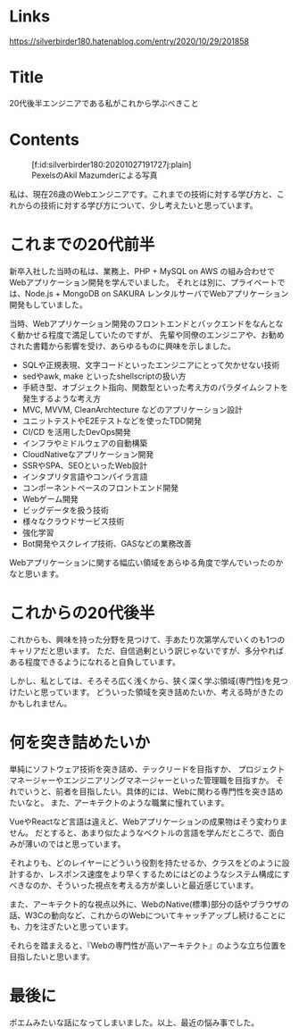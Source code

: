 # Links
https://silverbirder180.hatenablog.com/entry/2020/10/29/201858

# Title
20代後半エンジニアである私がこれから学ぶべきこと

# Contents
<figure class="figure-image figure-image-fotolife" title="PexelsのAkil Mazumderによる写真">[f:id:silverbirder180:20201027191727j:plain]<figcaption>PexelsのAkil Mazumderによる写真</figcaption></figure>

私は、現在26歳のWebエンジニアです。これまでの技術に対する学び方と、これからの技術に対する学び方について、少し考えたいと思っています。

# これまでの20代前半

新卒入社した当時の私は、業務上、PHP + MySQL on AWS の組み合わせでWebアプリケーション開発を学んでいました。
それとは別に、プライベートでは、Node.js + MongoDB on SAKURA レンタルサーバでWebアプリケーション開発もしていました。

当時、Webアプリケーション開発のフロントエンドとバックエンドをなんとなく動かせる程度で満足していたのですが、
先輩や同僚のエンジニアや、お勧めされた書籍から影響を受け、あらゆるものに興味を示しました。

* SQLや正規表現、文字コードといったエンジニアにとって欠かせない技術
* sedやawk, make といったshellscriptの扱い方
* 手続き型、オブジェクト指向、関数型といった考え方のパラダイムシフトを発生するような考え方
* MVC, MVVM, CleanArchtecture などのアプリケーション設計
* ユニットテストやE2Eテストなどを使ったTDD開発
* CI/CD を活用したDevOps開発
* インフラやミドルウェアの自動構築
* CloudNativeなアプリケーション開発
* SSRやSPA、SEOといったWeb設計
* インタプリタ言語やコンパイラ言語
* コンポーネントベースのフロントエンド開発
* Webゲーム開発
* ビッグデータを扱う技術
* 様々なクラウドサービス技術
* 強化学習
* Bot開発やスクレイプ技術、GASなどの業務改善

Webアプリケーションに関する幅広い領域をあらゆる角度で学んでいったのかなと思います。

# これからの20代後半

これからも、興味を持った分野を見つけて、手あたり次第学んでいくのも1つのキャリアだと思います。
ただ、自信過剰という訳じゃないですが、多分やればある程度できるようになれると自負しています。

しかし、私としては、そろそろ広く浅くから、狭く深く学ぶ領域(専門性)を見つけたいと思っています。
どういった領域を突き詰めたいか、考える時がきたのかもしれません。

# 何を突き詰めたいか

単純にソフトウェア技術を突き詰め、テックリードを目指すか、
プロジェクトマネージャーやエンジニアリングマネージャーといった管理職を目指すか。
それでいうと、前者を目指したい。具体的には、Webに関わる専門性を突き詰めたいなと。
また、アーキテクトのような職業に憧れています。

VueやReactなど言語は違えど、Webアプリケーションの成果物はそう変わりません。
だとすると、あまり似たようなベクトルの言語を学んだところで、面白みが薄いのではと思っています。

それよりも、どのレイヤーにどういう役割を持たせるか、クラスをどのように設計するか、レスポンス速度をより早くするためにはどのようなシステム構成にすべきなのか、そういった視点を考える方が楽しいと最近感じています。

また、アーキテクト的な視点以外に、WebのNative(標準)部分の話やブラウザの話、W3Cの動向など、これからのWebについてキャッチアップし続けることにも、力を注ぎたいと思っています。

それらを踏まえると、『Webの専門性が高いアーキテクト』のような立ち位置を目指したいと思います。

# 最後に

ポエムみたいな話になってしまいました。以上、最近の悩み事でした。
